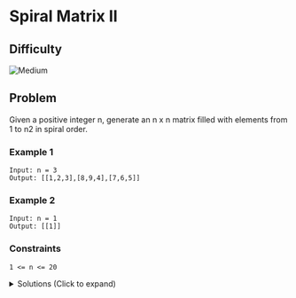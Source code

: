 # Spiral Matrix II

## Difficulty

![Medium](https://img.shields.io/badge/medium-ef6c00?style=for-the-badge&logoColor=white)

## Problem

Given a positive integer n, generate an n x n matrix filled with elements from 1 to n2 in spiral order.

### Example 1

```
Input: n = 3
Output: [[1,2,3],[8,9,4],[7,6,5]]
```

### Example 2

```
Input: n = 1
Output: [[1]]
```

### Constraints

`1 <= n <= 20`

<details>
  <summary>Solutions (Click to expand)</summary>

### Explanation

#### Traverse Level by Level

Similar to the solution for [Spiral Matrix](../spiral-matrix), we will traverse the our empty grid level by level using 4 pointers in a clockwise directions. Instead of reading values we will keep track of a counter that will increment from `1` to `n^2` for every cell traversed, along the way we will replace the default value in the array with the counter value.

Time: `O(N^2)` Where `N` is `n`

Space: `O(N^2)`

- [JavaScript](./spiral-matrix-ii.js)
- [TypeScript](./spiral-matrix-ii.ts)
- [Java](./spiral-matrix-ii.java)
- [Go](./spiral-matrix-ii.go)

</details>

